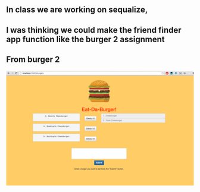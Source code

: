 ## In class we are working on sequalize,

## I was thinking we could make the friend finder app function like the burger 2 assignment

## From burger 2

![1-Sequelized](/app/images/1-Sequelized.jpg)
